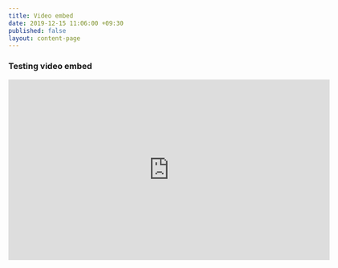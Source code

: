 ```yaml
---
title: Video embed
date: 2019-12-15 11:06:00 +09:30
published: false
layout: content-page
---
```


### Testing video embed

<iframe width="640" height="360" src="https://www.youtube.com/embed/hWHqY8Piios" frameborder="0" allow="accelerometer; autoplay; encrypted-media; gyroscope; picture-in-picture" allowfullscreen></iframe>